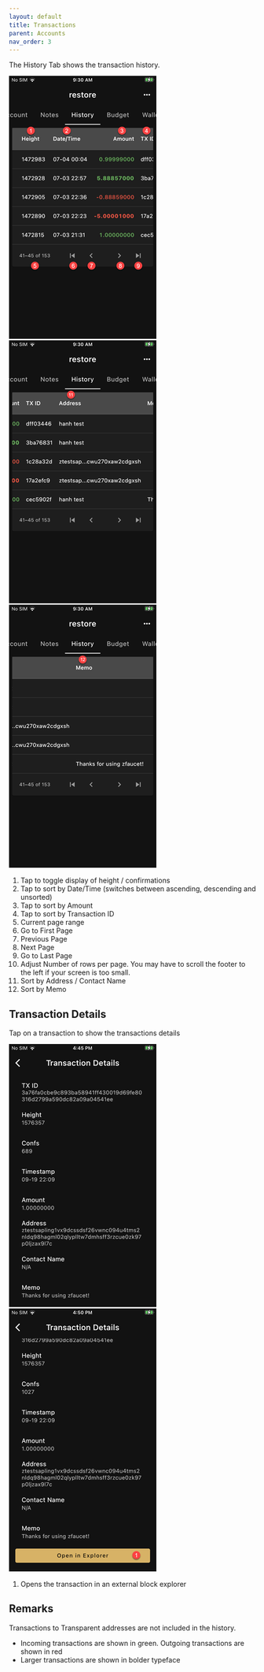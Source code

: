 ```yaml
---
layout: default
title: Transactions
parent: Accounts
nav_order: 3
---
```


The History Tab shows the transaction history. 


![Color](img/IMG_0064.PNG)
![Address_Contact](img/IMG_0065.PNG)
![Memo](img/IMG_0066.PNG)

1. Tap to toggle display of height / confirmations
2. Tap to sort by Date/Time (switches between ascending, descending and unsorted)
3. Tap to sort by Amount
4. Tap to sort by Transaction ID
5. Current page range
6. Go to First Page
7. Previous Page
8. Next Page
9. Go to Last Page
10. Adjust Number of rows per page. 
You may have to scroll the footer to the left if your screen is too small.
11. Sort by Address / Contact Name
12. Sort by Memo

## Transaction Details

Tap on a transaction to show the transactions details

![Details](img/IMG_0082.PNG)
![Details](img/IMG_0083.PNG)

1. Opens the transaction in an external block explorer


## Remarks

Transactions to Transparent addresses are not included in the history.

- Incoming transactions are shown in green. Outgoing transactions are 
shown in red
- Larger transactions are shown in bolder typeface

